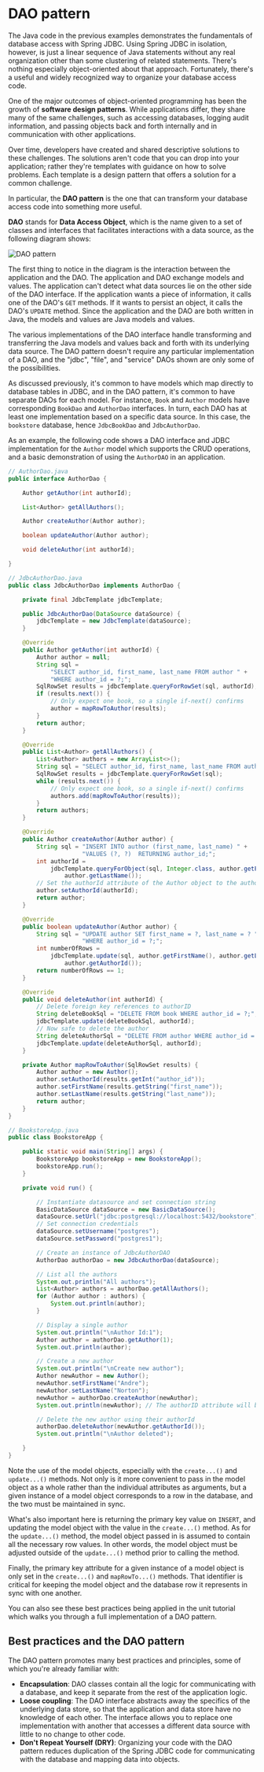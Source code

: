 # DAO pattern

The Java code in the previous examples demonstrates the fundamentals of database access with Spring JDBC. Using Spring JDBC in isolation, however, is just a linear sequence of Java statements without any real organization other than some clustering of related statements. There's nothing especially object-oriented about that approach. Fortunately, there's a useful and widely recognized way to organize your database access code.

One of the major outcomes of object-oriented programming has been the growth of **software design patterns**. While applications differ, they share many of the same challenges, such as accessing databases, logging audit information, and passing objects back and forth internally and in communication with other applications.

Over time, developers have created and shared descriptive solutions to these challenges. The solutions aren't code that you can drop into your application; rather they're templates with guidance on how to solve problems. Each template is a design pattern that offers a solution for a common challenge.

In particular, the **DAO pattern** is the one that can transform your database access code into something more useful.

**DAO** stands for **Data Access Object**, which is the name given to a set of classes and interfaces that facilitates interactions with a data source, as the following diagram shows:

![DAO pattern](https://bootcamp-os-lms-prd-public.s3.us-west-2.amazonaws.com/content/6859fe3085f6930d4d2631c14753452f.png)

The first thing to notice in the diagram is the interaction between the application and the DAO. The application and DAO exchange models and values. The application can't detect what data sources lie on the other side of the DAO interface. If the application wants a piece of information, it calls one of the DAO's `GET` methods. If it wants to persist an object, it calls the DAO's `UPDATE` method. Since the application and the DAO are both written in Java, the models and values are Java models and values.

The various implementations of the DAO interface handle transforming and transferring the Java models and values back and forth with its underlying data source. The DAO pattern doesn't require any particular implementation of a DAO, and the "jdbc", "file", and "service" DAOs shown are only some of the possibilities.

As discussed previously, it's common to have models which map directly to database tables in JDBC, and in the DAO pattern, it's common to have separate DAOs for each model. For instance, `Book` and `Author` models have corresponding `BookDao` and `AuthorDao` interfaces. In turn, each DAO has at least one implementation based on a specific data source. In this case, the `bookstore` database, hence `JdbcBookDao` and `JdbcAuthorDao`.

As an example, the following code shows a DAO interface and JDBC implementation for the `Author` model which supports the CRUD operations, and a basic demonstration of using the `AuthorDAO` in an application.

```java
// AuthorDao.java
public interface AuthorDao {

    Author getAuthor(int authorId);

    List<Author> getAllAuthors();

    Author createAuthor(Author author);

    boolean updateAuthor(Author author);

    void deleteAuthor(int authorId);

}

// JdbcAuthorDao.java
public class JdbcAuthorDao implements AuthorDao {

    private final JdbcTemplate jdbcTemplate;

    public JdbcAuthorDao(DataSource dataSource) {
        jdbcTemplate = new JdbcTemplate(dataSource);
    }

    @Override
    public Author getAuthor(int authorId) {
        Author author = null;
        String sql =
            "SELECT author_id, first_name, last_name FROM author " +
            "WHERE author_id = ?;";
        SqlRowSet results = jdbcTemplate.queryForRowSet(sql, authorId);
        if (results.next()) {
            // Only expect one book, so a single if-next() confirms
            author = mapRowToAuthor(results);
        }
        return author;
    }

    @Override
    public List<Author> getAllAuthors() {
        List<Author> authors = new ArrayList<>();
        String sql = "SELECT author_id, first_name, last_name FROM author;";
        SqlRowSet results = jdbcTemplate.queryForRowSet(sql);
        while (results.next()) {
            // Only expect one book, so a single if-next() confirms
            authors.add(mapRowToAuthor(results));
        }
        return authors;
    }

    @Override
    public Author createAuthor(Author author) {
        String sql = "INSERT INTO author (first_name, last_name) " +
                     "VALUES (?, ?)  RETURNING author_id;";
        int authorId =
            jdbcTemplate.queryForObject(sql, Integer.class, author.getFirstName(),
                author.getLastName());
        // Set the authorId attribute of the Author object to the authorId returned.
        author.setAuthorId(authorId);
        return author;
    }

    @Override
    public boolean updateAuthor(Author author) {
        String sql = "UPDATE author SET first_name = ?, last_name = ? " +
                     "WHERE author_id = ?;";
        int numberOfRows =
            jdbcTemplate.update(sql, author.getFirstName(), author.getLastName(),
                author.getAuthorId());
        return numberOfRows == 1;
    }

    @Override
    public void deleteAuthor(int authorId) {
        // Delete foreign key references to authorID
        String deleteBookSql = "DELETE FROM book WHERE author_id = ?;";
        jdbcTemplate.update(deleteBookSql, authorId);
        // Now safe to delete the author
        String deleteAuthorSql = "DELETE FROM author WHERE author_id = ?;";
        jdbcTemplate.update(deleteAuthorSql, authorId);
    }

    private Author mapRowToAuthor(SqlRowSet results) {
        Author author = new Author();
        author.setAuthorId(results.getInt("author_id"));
        author.setFirstName(results.getString("first_name"));
        author.setLastName(results.getString("last_name"));
        return author;
    }
}

// BookstoreApp.java
public class BookstoreApp {

    public static void main(String[] args) {
        BookstoreApp bookstoreApp = new BookstoreApp();
        bookstoreApp.run();
    }

    private void run() {

        // Instantiate datasource and set connection string
        BasicDataSource dataSource = new BasicDataSource();
        dataSource.setUrl("jdbc:postgresql://localhost:5432/bookstore");
        // Set connection credentials
        dataSource.setUsername("postgres");
        dataSource.setPassword("postgres1");

        // Create an instance of JdbcAuthorDAO
        AuthorDao authorDao = new JdbcAuthorDao(dataSource);

        // List all the authors
        System.out.println("All authors");
        List<Author> authors = authorDao.getAllAuthors();
        for (Author author : authors) {
            System.out.println(author);
        }

        // Display a single author
        System.out.println("\nAuthor Id:1");
        Author author = authorDao.getAuthor(1);
        System.out.println(author);

        // Create a new author
        System.out.println("\nCreate new author");
        Author newAuthor = new Author();
        newAuthor.setFirstName("Andre");
        newAuthor.setLastName("Norton");
        newAuthor = authorDao.createAuthor(newAuthor);
        System.out.println(newAuthor); // The authorID attribute will be displayed

        // Delete the new author using their authorId
        authorDao.deleteAuthor(newAuthor.getAuthorId());
        System.out.println("\nAuthor deleted");

    }
}
```

Note the use of the model objects, especially with the `create...()` and `update...()` methods. Not only is it more convenient to pass in the model object as a whole rather than the individual attributes as arguments, but a given instance of a model object corresponds to a row in the database, and the two must be maintained in sync.

What's also important here is returning the primary key value on `INSERT`, and updating the model object with the value in the `create...()` method. As for the `update...()` method, the model object passed in is assumed to contain all the necessary row values. In other words, the model object must be adjusted outside of the `update...()` method prior to calling the method.

Finally, the primary key attribute for a given instance of a model object is only set in the `create...()` and `mapRowTo...()` methods. That identifier is critical for keeping the model object and the database row it represents in sync with one another.

You can also see these best practices being applied in the unit tutorial which walks you through a full implementation of a DAO pattern.

## Best practices and the DAO pattern

The DAO pattern promotes many best practices and principles, some of which you're already familiar with:

-   **Encapsulation**: DAO classes contain all the logic for communicating with a database, and keep it separate from the rest of the application logic.
-   **Loose coupling**: The DAO interface abstracts away the specifics of the underlying data store, so that the application and data store have no knowledge of each other. The interface allows you to replace one implementation with another that accesses a different data source with little to no change to other code.
-   **Don't Repeat Yourself (DRY)**: Organizing your code with the DAO pattern reduces duplication of the Spring JDBC code for communicating with the database and mapping data into objects.
